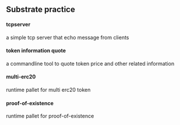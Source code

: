## Substrate practice

#### tcpserver

a simple tcp server that echo message from clients

#### token information quote

a commandline tool to quote token price and other related information

#### multi-erc20

runtime pallet for multi erc20 token

#### proof-of-existence

runtime pallet for proof-of-existence
